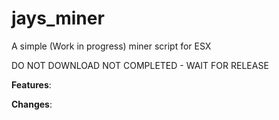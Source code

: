 # jays_miner
A simple (Work in progress) miner script for ESX


DO NOT DOWNLOAD NOT COMPLETED - WAIT FOR RELEASE


**Features**:

**Changes**:
